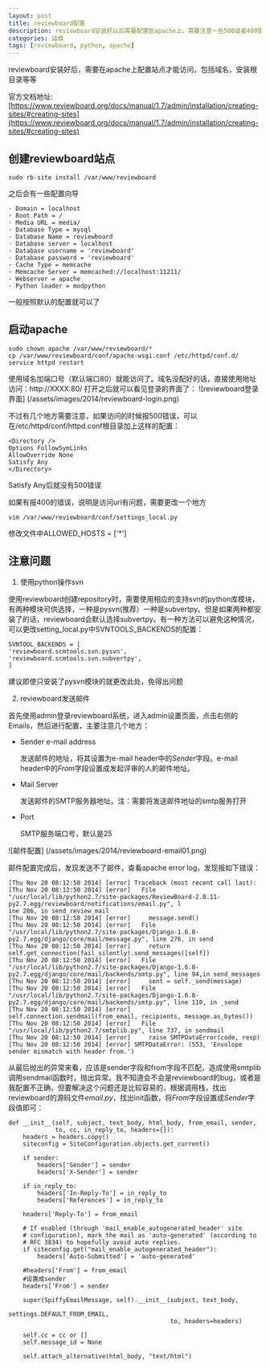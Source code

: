 ```yaml
---
layout: post
title: reviewboard配置
description: reviewboard安装好以后需要配置到apache上。需要注意一些500或者400错误
categories: 运维
tags: [reviewboard, python, apache]
---
```

reviewboard安装好后，需要在apache上配置站点才能访问，包括域名，安装根目录等等

官方文档地址:[https://www.reviewboard.org/docs/manual/1.7/admin/installation/creating-sites/#creating-sites](https://www.reviewboard.org/docs/manual/1.7/admin/installation/creating-sites/#creating-sites)

## 创建reviewboard站点 ##
    sudo rb-site install /var/www/reviewboard

之后会有一些配置向导

	· Domain = localhost
    · Root Path = /
    · Media URL = media/
    · Database Type = mysql
    · Database Name = reviewboard
    · Database server = localhost
    · Database username = 'reviewboard' 
    · Database password = 'reviewboard' 
    · Cache Type = memcache
    · Memcache Server = memcached://localhost:11211/ 
    · Webserver = apache
    · Python loader = modpython
一般按照默认的配置就可以了

## 启动apache ##
	sudo chown apache /var/www/reviewboard/*
	cp /var/www/reviewboard/conf/apache-wsgi.conf /etc/httpd/conf.d/
	service httpd restart
使用域名加端口号（默认端口80）就能访问了。域名没配好的话，直接使用地址访问：http://XXXX:80/
打开之后就可以看见登录的界面了：
![reviewboard登录界面] (/assets/images/2014/reviewboard-login.png)

不过有几个地方需要注意，如果访问的时候报500错误，可以在/etc/httpd/conf/httpd.conf根目录加上这样的配置：

	<Directory />
    Options FollowSymLinks
    AllowOverride None
    Satisfy Any
	</Directory>

Satisfy Any后就没有500错误

如果有报400的错误，说明是访问url有问题，需要更改一个地方 
	
	vim /var/www/reviewboard/conf/settings_local.py

修改文件中ALLOWED_HOSTS = ['*']

## 注意问题 ##



1. 使用python操作svn

使用reviewboard创建repository时，需要使用相应的支持svn的python库模块，有两种模块可供选择，一种是pysvn(推荐）一种是subvertpy。但是如果两种都安装了的话，reviewboard会默认选择subvertpy。有一种方法可以避免这种情况，可以更改setting_local.py中SVNTOOLS_BACKENDS的配置：

	SVNTOOL_BACKENDS = [
    'reviewboard.scmtools.svn.pysvn',
    'reviewboard.scmtools.svn.subvertpy',
	]

建议即使只安装了pysvn模块的就更改此处，免得出问题





2. reviewboard发送邮件

首先使用admin登录reviewboard系统，进入admin设置页面，点击右侧的Emails，然后进行配置，主要注意几个地方：



- Sender e-mail address

	发送邮件的地址，将其设置为e-mail header中的*Sender*字段。e-mail header中的*From*字段设置成发起评审的人的邮件地址。

-  Mail Server

	发送邮件的SMTP服务器地址。注：需要将发送邮件地址的smtp服务打开

-  Port

	SMTP服务端口号，默认是25

![邮件配置] (/assets/images/2014/reviewboard-email01.png)

邮件配置完成后，发现发送不了邮件，查看apache error log，发现报如下错误：

	
	[Thu Nov 20 08:12:50 2014] [error] Traceback (most recent call last):
	[Thu Nov 20 08:12:50 2014] [error]   File "/usr/local/lib/python2.7/site-packages/ReviewBoard-2.0.11-py2.7.egg/reviewboard/notifications/email.py", l
	ine 286, in send_review_mail
	[Thu Nov 20 08:12:50 2014] [error]     message.send()
	[Thu Nov 20 08:12:50 2014] [error]   File "/usr/local/lib/python2.7/site-packages/Django-1.6.8-py2.7.egg/django/core/mail/message.py", line 276, in send
	[Thu Nov 20 08:12:50 2014] [error]     return self.get_connection(fail_silently).send_messages([self])
	[Thu Nov 20 08:12:50 2014] [error]   File "/usr/local/lib/python2.7/site-packages/Django-1.6.8-py2.7.egg/django/core/mail/backends/smtp.py", line 94,in send_messages
	[Thu Nov 20 08:12:50 2014] [error]     sent = self._send(message)
	[Thu Nov 20 08:12:50 2014] [error]   File "/usr/local/lib/python2.7/site-packages/Django-1.6.8-py2.7.egg/django/core/mail/backends/smtp.py", line 110, in _send
	[Thu Nov 20 08:12:50 2014] [error]     self.connection.sendmail(from_email, recipients, message.as_bytes())
	[Thu Nov 20 08:12:50 2014] [error]   File "/usr/local/lib/python2.7/smtplib.py", line 737, in sendmail
	[Thu Nov 20 08:12:50 2014] [error]     raise SMTPDataError(code, resp)
	[Thu Nov 20 08:12:50 2014] [error] SMTPDataError: (553, 'Envolope sender mismatch with header from.')

从最后抛出的异常来看，应该是sender字段和from字段不匹配，造成使用smtplib调用sendmail函数时，抛出异常。我不知道会不会是reviewboard的bug，或者是我配置不正确，但要解决这个问题还是比较容易的，根据调用栈，找出reviewboard的源码文件*email.py*，找出init函数，将*From*字段设置成*Sender*字段值即可：

    def __init__(self, subject, text_body, html_body, from_email, sender,
                 to, cc, in_reply_to, headers={}):
        headers = headers.copy()
        siteconfig = SiteConfiguration.objects.get_current()

        if sender:
            headers['Sender'] = sender
            headers['X-Sender'] = sender

        if in_reply_to:
            headers['In-Reply-To'] = in_reply_to
            headers['References'] = in_reply_to

        headers['Reply-To'] = from_email

        # If enabled (through 'mail_enable_autogenerated_header' site
        # configuration), mark the mail as 'auto-generated' (according to
        # RFC 3834) to hopefully avoid auto replies.
        if siteconfig.get("mail_enable_autogenerated_header"):
            headers['Auto-Submitted'] = 'auto-generated'

        #headers['From'] = from_email
        #设置成sender
        headers['From'] = sender
 
        super(SpiffyEmailMessage, self).__init__(subject, text_body,
                                                 settings.DEFAULT_FROM_EMAIL,
                                                 to, headers=headers)

        self.cc = cc or []
        self.message_id = None

        self.attach_alternative(html_body, "text/html")

